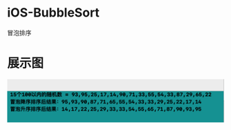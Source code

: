 # iOS-BubbleSort
冒泡排序

# 展示图
![image](https://github.com/fc19901016/iOS-BubbleSort/blob/master/image.png )


